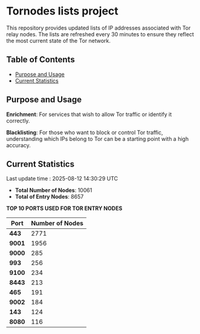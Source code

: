 # Tornodes lists project

This repository provides updated lists of IP addresses associated with Tor relay nodes. The lists are refreshed every 30 minutes to ensure they reflect the most current state of the Tor network.

## Table of Contents

- [Purpose and Usage](#purpose-and-usage)
- [Current Statistics](#current-statistics)


## Purpose and Usage

**Enrichment**: For services that wish to allow Tor traffic or identify it correctly.

**Blacklisting**: For those who want to block or control Tor traffic, understanding which IPs belong to Tor can be a starting point with a high accuracy.

## Current Statistics

Last update time : 2025-08-12 14:30:29 UTC

- **Total Number of Nodes**: 10061
- **Total of Entry Nodes**: 8657

**TOP 10 PORTS USED FOR TOR ENTRY NODES**

| **Port** | **Number of Nodes** |
|------|-----------------|
| **443**   | 2771  |
| **9001**   | 1956  |
| **9000**   | 285  |
| **993**   | 256  |
| **9100**   | 234  |
| **8443**   | 213  |
| **465**   | 191  |
| **9002**   | 184  |
| **143**   | 124  |
| **8080**   | 116  |

